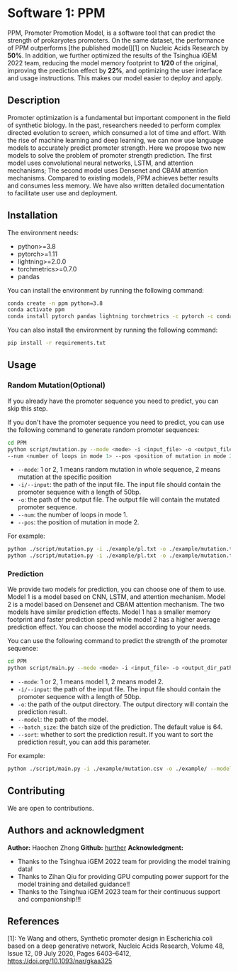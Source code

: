 # Software 1: PPM
PPM, Promoter Promotion Model, is a software tool that can predict the strength of prokaryotes promoters. On the same dataset, the performance of PPM outperforms [the published model][1] on Nucleic Acids Research by **50%**. In addition, we further optimized the results of the Tsinghua iGEM 2022 team, reducing the model memory footprint to **1/20** of the original, improving the prediction effect by **22%**, and optimizing the user interface and usage instructions. This makes our model easier to deploy and apply.

## Description
Promoter optimization is a fundamental but important component in the field of synthetic biology. In the past, researchers needed to perform complex directed evolution to screen, which consumed a lot of time and effort. With the rise of machine learning and deep learning, we can now use language models to accurately predict promoter strength. Here we propose two new models to solve the problem of promoter strength prediction. The first model uses convolutional neural networks, LSTM, and attention mechanisms; The second model uses Densenet and CBAM attention mechanisms. Compared to existing models, PPM achieves better results and consumes less memory. We have also written detailed documentation to facilitate user use and deployment.

## Installation
The environment needs:
- python>=3.8
- pytorch>=1.11
- lightning>=2.0.0
- torchmetrics>=0.7.0
- pandas
  
You can install the environment by running the following command:
```bash
conda create -n ppm python=3.8
conda activate ppm
conda install pytorch pandas lightning torchmetrics -c pytorch -c conda-forge
```
You can also install the environment by running the following command:
```bash
pip install -r requirements.txt
```

## Usage
### Random Mutation(Optional)
If you already have the promoter sequence you need to predict, you can skip this step.

If you don't have the promoter sequence you need to predict, you can use the following command to generate random promoter sequences:

```bash
cd PPM
python script/mutation.py --mode <mode> -i <input_file> -o <output_file> \
--num <number of loops in mode 1> --pos <position of mutation in mode 2>
```
- `--mode`: 1 or 2, 1 means random mutation in whole sequence, 2 means mutation at the specific position
- `-i/--input`: the path of the input file. The input file should contain the promoter sequence with a length of 50bp.
- `-o`: the path of the output file. The output file will contain the mutated promoter sequence.
- `--num`: the number of loops in mode 1.
- `--pos`: the position of mutation in mode 2.

For example:
```bash
python ./script/mutation.py -i ./example/pl.txt -o ./example/mutation.txt --mode 1 --num 2000
python ./script/mutation.py -i ./example/pl.txt -o ./example/mutation.txt --mode 2 --pos 1,5
```

### Prediction
We provide two models for prediction, you can choose one of them to use. Model 1 is a model based on CNN, LSTM, and attention mechanism. Model 2 is a model based on Densenet and CBAM attention mechanism. The two models have similar prediction effects. Model 1 has a smaller memory footprint and faster prediction speed while model 2 has a higher average prediction effect. You can choose the model according to your needs.

You can use the following command to predict the strength of the promoter sequence:

```bash
cd PPM
python script/main.py --mode <mode> -i <input_file> -o <output_dir_path> --model <model_path> --batch_size <batch_size> --sort
```

- `--mode`: 1 or 2, 1 means model 1, 2 means model 2.
- `-i/--input`: the path of the input file. The input file should contain the promoter sequence with a length of 50bp.
- `-o`: the path of the output directory. The output directory will contain the prediction result.
- `--model`: the path of the model.
- `--batch_size`: the batch size of the prediction. The default value is 64.
- `--sort`: whether to sort the prediction result. If you want to sort the prediction result, you can add this parameter.

For example:
```bash
python ./script/main.py -i ./example/mutation.csv -o ./example/ --model ./model/best_model_1.ckpt --mode 1 --batch_size 64 --sort
```

## Contributing
We are open to contributions.

## Authors and acknowledgment
**Author:** Haochen Zhong
**Github:** [hurther](https://github.com/hurther)
**Acknowledgment:** 
- Thanks to the Tsinghua iGEM 2022 team for providing the model training data!
- Thanks to Zihan Qiu for providing GPU computing power support for the model training and detailed guidance!!
- Thanks to the Tsinghua iGEM 2023 team for their continuous support and companionship!!!

## References
[1]: Ye Wang and others, Synthetic promoter design in Escherichia coli based on a deep generative network, Nucleic Acids Research, Volume 48, Issue 12, 09 July 2020, Pages 6403–6412, https://doi.org/10.1093/nar/gkaa325